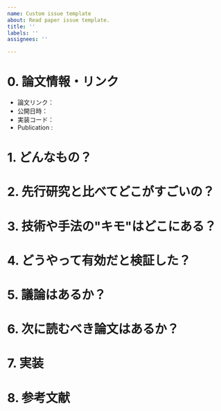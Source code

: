 ```yaml
---
name: Custom issue template
about: Read paper issue template.
title: ''
labels: ''
assignees: ''

---
```


# 0. 論文情報・リンク
 
- 論文リンク：
- 公開日時：
- 実装コード：
- Publication : 
 
# 1. どんなもの？
 
# 2. 先行研究と比べてどこがすごいの？
 
# 3. 技術や手法の"キモ"はどこにある？
 
# 4. どうやって有効だと検証した？
 
# 5. 議論はあるか？
 
# 6. 次に読むべき論文はあるか？
 
# 7. 実装
 
# 8. 参考文献
